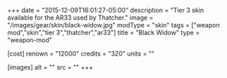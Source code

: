 +++
date = "2015-12-09T16:01:27-05:00"
description = "Tier 3 skin available for the AR33 used by Thatcher."
image = "/images/gear/skin/black-widow.jpg"
modType = "skin"
tags = ["weapon mod","skin","tier 3","thatcher","ar33"]
title = "Black Widow"
type = "weapon-mod"

[cost]
  renown = "12000"
  credits = "320"
  units = ""

[images]
  alt = ""
  src = ""
+++
